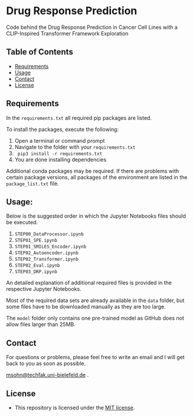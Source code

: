 # Drug Response Prediction
Code behind the Drug Response Prediction in Cancer Cell Lines
with a CLIP-Inspired Transformer Framework Exploration

## Table of Contents

* [Requirements](#requirements)
* [Usage](#usage)
* [Contact](#contact)
* [License](#license)

## Requirements

In the `requirements.txt` all required pip packages are listed.


To install the packages, execute the following:
1. Open a terminal or command prompt
2. Navigate to the folder with your `requirements.txt`
3. ``` pip3 install -r requirements.txt```
4. You are done installing dependencies

Additional conda packages may be required. If there are problems with certain package versions, 
all packages of the environment are listed in the `package_list.txt` file.


## Usage:

Below is the suggested order in which the Jupyter Notebooks files should be executed.

1. `STEP00_DataProcessor.ipynb`
2. `STEP01_SPE.ipynb`
3. `STEP01_SMILES_Encoder.ipynb`
4. `STEP02_Autoencoder.ipynb`
5. `STEP02_Transformer.ipynb`
6. `STEP02_Eval.ipynb`
7. `STEP03_DRP.ipynb`

An detailed explanation of additional required files is provided in the respective Jupyter Notebooks.

Most of the required data sets are already available in the `data` folder, but some files have to be downloaded manually 
as they are too large.

The `model` folder only contains one pre-trained model as GitHub does not allow files larger than 25MB.


## Contact

For questions or problems, please feel free to write an email and I will get back to you as soon as possible.

[msohn@techfak.uni-bielefeld.de](mailto:msohn@techfak.uni-bielefeld.de)
.

## License
* This repository is licensed under the [MIT license](https://github.com/masohn/DRP/blob/main/LICENSE).

